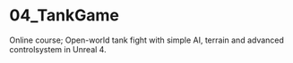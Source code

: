 # 04_TankGame
Online course; Open-world tank fight with simple AI, terrain and advanced controlsystem in Unreal 4.
